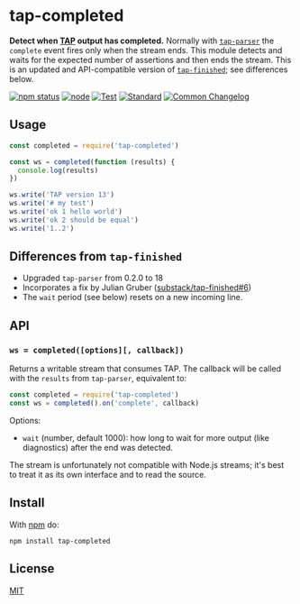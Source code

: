 # tap-completed

**Detect when [TAP](https://testanything.org/) output has completed.** Normally with [`tap-parser`](https://github.com/tapjs/tap-parser) the `complete` event fires only when the stream ends. This module detects and waits for the expected number of assertions and then ends the stream. This is an updated and API-compatible version of [`tap-finished`](https://github.com/substack/tap-finished); see differences below.

[![npm status](http://img.shields.io/npm/v/tap-completed.svg)](https://www.npmjs.org/package/tap-completed)
[![node](https://img.shields.io/node/v/tap-completed.svg)](https://www.npmjs.org/package/tap-completed)
[![Test](https://img.shields.io/github/actions/workflow/status/vweevers/tap-completed/test.yml?label=test)](https://github.com/vweevers/tap-completed/actions/workflows/test.yml)
[![Standard](https://img.shields.io/badge/standard-informational?logo=javascript&logoColor=fff)](https://standardjs.com)
[![Common Changelog](https://common-changelog.org/badge.svg)](https://common-changelog.org)

## Usage

```js
const completed = require('tap-completed')

const ws = completed(function (results) {
  console.log(results)
})

ws.write('TAP version 13')
ws.write('# my test')
ws.write('ok 1 hello world')
ws.write('ok 2 should be equal')
ws.write('1..2')
```

## Differences from `tap-finished`

- Upgraded `tap-parser` from 0.2.0 to 18
- Incorporates a fix by Julian Gruber ([substack/tap-finished#6](https://github.com/substack/tap-finished/pull/6))
- The `wait` period (see below) resets on a new incoming line.

## API

### `ws = completed([options][, callback])`

Returns a writable stream that consumes TAP. The callback will be called with the `results` from `tap-parser`, equivalent to:

```js
const completed = require('tap-completed')
const ws = completed().on('complete', callback)
```

Options:

- `wait` (number, default 1000): how long to wait for more output (like diagnostics) after the end was detected.

The stream is unfortunately not compatible with Node.js streams; it's best to treat it as its own interface and to read the source.

## Install

With [npm](https://npmjs.org) do:

```
npm install tap-completed
```

## License

[MIT](LICENSE)
